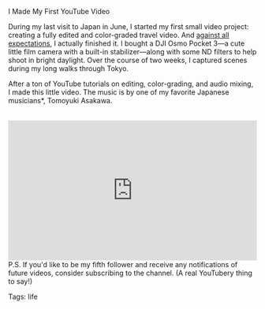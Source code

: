 I Made My First YouTube Video

During my last visit to Japan in June, I started my first small video project: creating a fully edited and color-graded travel video. And [against all expectations](./sharing-counts.html), I actually finished it. I bought a DJI Osmo Pocket 3—a cute little film camera with a built-in stabilizer—along with some ND filters to help shoot in bright daylight. Over the course of two weeks, I captured scenes during my long walks through Tokyo.

After a ton of YouTube tutorials on editing, color-grading, and audio mixing, I made this little video. The music is by one of my favorite Japanese musicians*, Tomoyuki Asakawa.

<div style="position: relative; padding-bottom: 56.25%; height: 0; overflow: hidden; margin-top: 2rem;">
    <iframe 
        style="position: absolute; top: 0; left: 0; width: 100%; height: 100%;" 
        src="https://www.youtube.com/embed/Vi9HIfsZ5aA" 
        title="YouTube video player" 
        frameborder="0" 
        allow="accelerometer; autoplay; clipboard-write; encrypted-media; gyroscope; picture-in-picture; web-share" 
        allowfullscreen>
    </iframe>
</div>
P.S. If you'd like to be my fifth follower and receive any notifications of future videos, consider subscribing to the channel. (A real YouTubery thing to say!)

Tags: life